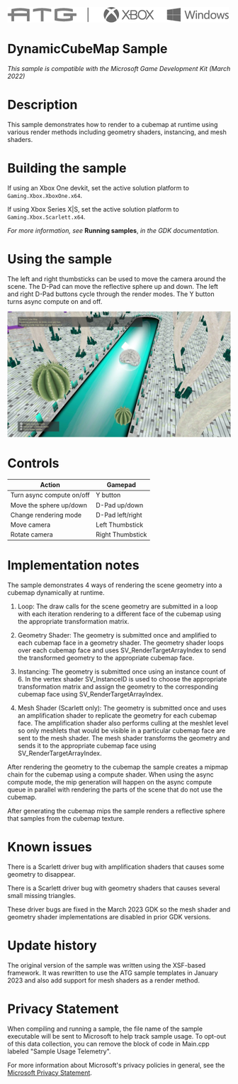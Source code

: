   ![](./media/image1.png)

#   DynamicCubeMap Sample

*This sample is compatible with the Microsoft Game Development Kit (March 2022)*

# Description

This sample demonstrates how to render to a cubemap at runtime using various render methods including geometry shaders, instancing, and mesh shaders.

# Building the sample

If using an Xbox One devkit, set the active solution platform to `Gaming.Xbox.XboxOne.x64`.

If using Xbox Series X|S, set the active solution platform to `Gaming.Xbox.Scarlett.x64`.

*For more information, see* __Running samples__, *in the GDK documentation.*

# Using the sample

The left and right thumbsticks can be used to move the camera around the
scene. The D-Pad can move the reflective sphere up and down. The left
and right D-Pad buttons cycle through the render modes. The Y button
turns async compute on and off.

![](./media/image2.jpeg)

# Controls

| Action                                |  Gamepad                      |
|---------------------------------------|------------------------------|
| Turn async compute on/off             |  Y button                     |
| Move the sphere up/down               |  D-Pad up/down                |
| Change rendering mode                 |  D-Pad left/right             |
| Move camera                           |  Left Thumbstick              |
| Rotate camera                         |  Right Thumbstick             |

# Implementation notes

The sample demonstrates 4 ways of rendering the scene geometry into a
cubemap dynamically at runtime.

1.  Loop: The draw calls for the scene geometry are submitted in a loop
    with each iteration rendering to a different face of the cubemap
    using the appropriate transformation matrix.

2.  Geometry Shader: The geometry is submitted once and amplified to
    each cubemap face in a geometry shader. The geometry shader loops
    over each cubemap face and uses SV_RenderTargetArrayIndex to send
    the transformed geometry to the appropriate cubemap face.

3.  Instancing: The geometry is submitted once using an instance count
    of 6. In the vertex shader SV_InstanceID is used to choose the
    appropriate transformation matrix and assign the geometry to the
    corresponding cubemap face using SV_RenderTargetArrayIndex.

4.  Mesh Shader (Scarlett only): The geometry is submitted once and uses
    an amplification shader to replicate the geometry for each cubemap
    face. The amplification shader also performs culling at the meshlet
    level so only meshlets that would be visible in a particular cubemap
    face are sent to the mesh shader. The mesh shader transforms the
    geometry and sends it to the appropriate cubemap face using
    SV_RenderTargetArrayIndex.

After rendering the geometry to the cubemap the sample creates a mipmap
chain for the cubemap using a compute shader. When using the async
compute mode, the mip generation will happen on the async compute queue
in parallel with rendering the parts of the scene that do not use the
cubemap.

After generating the cubemap mips the sample renders a reflective sphere
that samples from the cubemap texture.

# Known issues

There is a Scarlett driver bug with amplification shaders that causes
some geometry to disappear.

There is a Scarlett driver bug with geometry shaders that causes several
small missing triangles.

These driver bugs are fixed in the March 2023 GDK so the mesh shader and
geometry shader implementations are disabled in prior GDK versions.

# Update history

The original version of the sample was written using the XSF-based
framework. It was rewritten to use the ATG sample templates in January
2023 and also add support for mesh shaders as a render method.

# Privacy Statement

When compiling and running a sample, the file name of the sample
executable will be sent to Microsoft to help track sample usage. To
opt-out of this data collection, you can remove the block of code in
Main.cpp labeled "Sample Usage Telemetry".

For more information about Microsoft's privacy policies in general, see
the [Microsoft Privacy
Statement](https://privacy.microsoft.com/en-us/privacystatement/).
